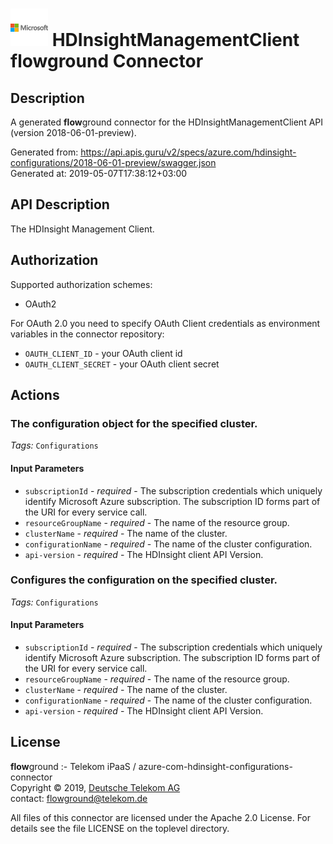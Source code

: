 # ![LOGO](logo.png) HDInsightManagementClient **flow**ground Connector

## Description

A generated **flow**ground connector for the HDInsightManagementClient API (version 2018-06-01-preview).

Generated from: https://api.apis.guru/v2/specs/azure.com/hdinsight-configurations/2018-06-01-preview/swagger.json<br/>
Generated at: 2019-05-07T17:38:12+03:00

## API Description

The HDInsight Management Client.

## Authorization

Supported authorization schemes:
- OAuth2

For OAuth 2.0 you need to specify OAuth Client credentials as environment variables in the connector repository:
* `OAUTH_CLIENT_ID` - your OAuth client id
* `OAUTH_CLIENT_SECRET` - your OAuth client secret

## Actions

### The configuration object for the specified cluster.

*Tags:* `Configurations`

#### Input Parameters
* `subscriptionId` - _required_ - The subscription credentials which uniquely identify Microsoft Azure subscription. The subscription ID forms part of the URI for every service call.
* `resourceGroupName` - _required_ - The name of the resource group.
* `clusterName` - _required_ - The name of the cluster.
* `configurationName` - _required_ - The name of the cluster configuration.
* `api-version` - _required_ - The HDInsight client API Version.

### Configures the configuration on the specified cluster.

*Tags:* `Configurations`

#### Input Parameters
* `subscriptionId` - _required_ - The subscription credentials which uniquely identify Microsoft Azure subscription. The subscription ID forms part of the URI for every service call.
* `resourceGroupName` - _required_ - The name of the resource group.
* `clusterName` - _required_ - The name of the cluster.
* `configurationName` - _required_ - The name of the cluster configuration.
* `api-version` - _required_ - The HDInsight client API Version.

## License

**flow**ground :- Telekom iPaaS / azure-com-hdinsight-configurations-connector<br/>
Copyright © 2019, [Deutsche Telekom AG](https://www.telekom.de)<br/>
contact: flowground@telekom.de

All files of this connector are licensed under the Apache 2.0 License. For details
see the file LICENSE on the toplevel directory.

